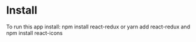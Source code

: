 # Install

To run this app install:
npm install react-redux or yarn add react-redux
and
npm install react-icons
